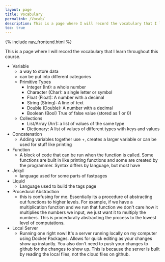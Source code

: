 ```yaml
---
layout: page
title: Vocabulary
permalink: /Vocab/
description: This is a page where I will record the vocabulary that I learn throughout this course. 
toc: true
---
```

{% include nav_frontend.html %}

This is a page where I will record the vocabulary that I learn throughout this course. 

- Variable
	- a way to store data
	- can be put into different categories
	- Primitive Types
		- Integer (Int): a whole number
		- Character (Char): a single letter or symbol
		- Float (Float): A number with a decimal
		- String (String): A line of text
		- Double (Double): A number with a decimal
		- Boolean (Bool) True of false value (stored as 1 or 0)
	- Collections
		- List/Array (Arr): a list of values of the same type
		- Dictionary: A list of values of different types with keys and values
- Concatenation
	- Adding variables together use +, creates a larger variable or can be used for stuff like printing
- Function
	- A block of code that can be run when the function is called. Some functions are built in like printing functions and some are created by the programmer. Syntax differs by language, but most have 
- Jekyll
	- language used for some parts of fastpages
- Liquid 
	- Language used to build the tags page
- Procedural Abstraction
	- this is confusing for me. Essentially its a procedure of abstracting out functions to higher levels. For example, if we have a multiplication function and we run that function we don't care how it multiplies the numbers we input, we just want it to multiply the numbers. This is procedurally abstracting the process to the lowest level of computations. 
- Local Server
	- Running one right now! It's a server running locally on my computer using Docker Packages. Allows for quick editing as your changes show up instantly. You also don't need to push your changes to github for the changes to show up. This is because the server is built by reading the local files, not the cloud files on github. 